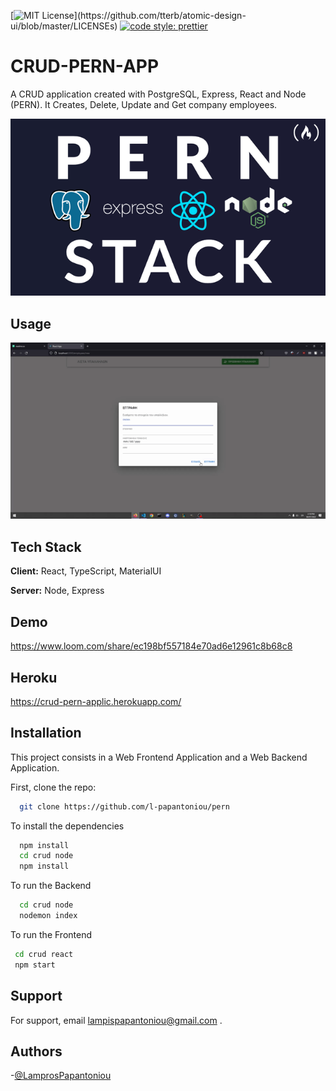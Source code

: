 [![MIT License](https://img.shields.io/apm/l/atomic-design-ui.svg?)](https://github.com/tterb/atomic-design-ui/blob/master/LICENSEs)  [![code style: prettier](https://img.shields.io/badge/code_style-prettier-ff69b4.svg?style=flat-square)](https://github.com/prettier/prettier)

# CRUD-PERN-APP

A CRUD application created with PostgreSQL, Express, React and Node (PERN). It Creates,
Delete, Update and Get company employees.

![Logo](logo.png)

## Usage

![](Hnet-image.gif)

## Tech Stack

**Client:** React, TypeScript, MaterialUI

**Server:** Node, Express

## Demo

https://www.loom.com/share/ec198bf557184e70ad6e12961c8b68c8

## Heroku

https://crud-pern-applic.herokuapp.com/

## Installation

This project consists in a Web Frontend Application and a Web Backend Application.

First, clone the repo:

```bash
  git clone https://github.com/l-papantoniou/pern
```

To install the dependencies

```bash
  npm install
  cd crud node
  npm install
```

To run the Backend

```bash
  cd crud node
  nodemon index
```

To run the Frontend

```bash
 cd crud react
 npm start
```

## Support

For support, email lampispapantoniou@gmail.com .

## Authors

-[@LamprosPapantoniou ](https://github.com/LamprosPapantoniou)

